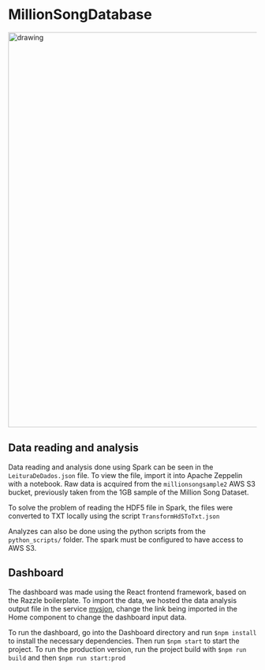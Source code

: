 # MillionSongDatabase

<img src="https://github.com/marcelogdeandrade/MillionSongDatabase/blob/master/images/dashboard.png" alt="drawing" width="800"/>

## Data reading and analysis
Data reading and analysis done using Spark can be seen in the `LeituraDeDados.json` file. To view the file, import it into Apache Zeppelin with a notebook. Raw data is acquired from the `millionsongsample2` AWS S3 bucket, previously taken from the 1GB sample of the Million Song Dataset.

To solve the problem of reading the HDF5 file in Spark, the files were converted to TXT locally using the script `TransformHd5ToTxt.json`

Analyzes can also be done using the python scripts from the `python_scripts/` folder. The spark must be configured to have access to AWS S3.

## Dashboard

The dashboard was made using the React frontend framework, based on the Razzle boilerplate. To import the data, we hosted the data analysis output file in the service [mysjon](http://myjson.com/), change the link being imported in the Home component to change the dashboard input data.

To run the dashboard, go into the Dashboard directory and run `$npm install` to install the necessary dependencies. Then run `$npm start` to start the project. To run the production version, run the project build with `$npm run build` and then `$npm run start:prod`
